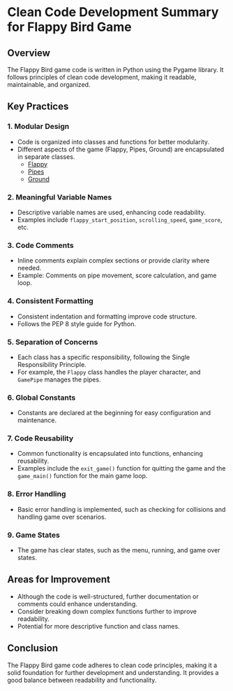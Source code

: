 # Clean Code Development Summary for Flappy Bird Game

## Overview

The Flappy Bird game code is written in Python using the Pygame library. It follows principles of clean code development, making it readable, maintainable, and organized.

## Key Practices

### 1. Modular Design

- Code is organized into classes and functions for better modularity.
- Different aspects of the game (Flappy, Pipes, Ground) are encapsulated in separate classes.
  -   [Flappy]([https://github.com/AkshayMele/Flappy](https://github.com/AkshayMele/Flappy/blob/a006a395329948c6fd898608b0079feb04e4a6df/flappy.py#L30C1-L30C36))
  -   [Pipes](https://github.com/AkshayMele/Flappy/blob/4340c052b6150355953bd76d7652a2b4c3fd5648/flappy.py#L62C1-L63C1)
  -   [Ground](https://github.com/AkshayMele/Flappy/blob/4340c052b6150355953bd76d7652a2b4c3fd5648/flappy.py#L89C1-L90C1)

### 2. Meaningful Variable Names

- Descriptive variable names are used, enhancing code readability.
- Examples include `flappy_start_position`, `scrolling_speed`, `game_score`, etc.

### 3. Code Comments

- Inline comments explain complex sections or provide clarity where needed.
- Example: Comments on pipe movement, score calculation, and game loop.

### 4. Consistent Formatting

- Consistent indentation and formatting improve code structure.
- Follows the PEP 8 style guide for Python.

### 5. Separation of Concerns

- Each class has a specific responsibility, following the Single Responsibility Principle.
- For example, the `Flappy` class handles the player character, and `GamePipe` manages the pipes.

### 6. Global Constants

- Constants are declared at the beginning for easy configuration and maintenance.

### 7. Code Reusability

- Common functionality is encapsulated into functions, enhancing reusability.
- Examples include the `exit_game()` function for quitting the game and the `game_main()` function for the main game loop.

### 8. Error Handling

- Basic error handling is implemented, such as checking for collisions and handling game over scenarios.

### 9. Game States

- The game has clear states, such as the menu, running, and game over states.

## Areas for Improvement

- Although the code is well-structured, further documentation or comments could enhance understanding.
- Consider breaking down complex functions further to improve readability.
- Potential for more descriptive function and class names.

## Conclusion

The Flappy Bird game code adheres to clean code principles, making it a solid foundation for further development and understanding. It provides a good balance between readability and functionality.
